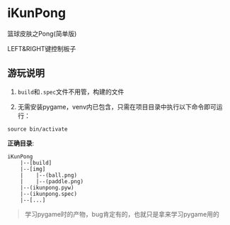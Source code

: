 # iKunPong

篮球皮肤之Pong(简单版)

LEFT&RIGHT键控制板子

## 游玩说明

1. `build`和`.spec`文件不用管，构建的文件

2. 无需安装pygame，venv内已包含，只需在项目目录中执行以下命令即可运行：
```shell
source bin/activate
```

**正确目录**:
```
iKunPong
    |--[build]
    |--[img]
    |    |--(ball.png)
    |    |--(paddle.png)
    |--(ikunpong.pyw)
    |--(ikunpong.spec)
    |--[...]
```

> 学习pygame时的产物，bug肯定有的，也就只是拿来学习pygame用的
